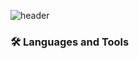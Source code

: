 ![header](https://capsule-render.vercel.app/api?type=waving&color=auto&height=250&section=header&text=InTae's%20GitHub&fontSize=90)
### 🛠 Languages and Tools
